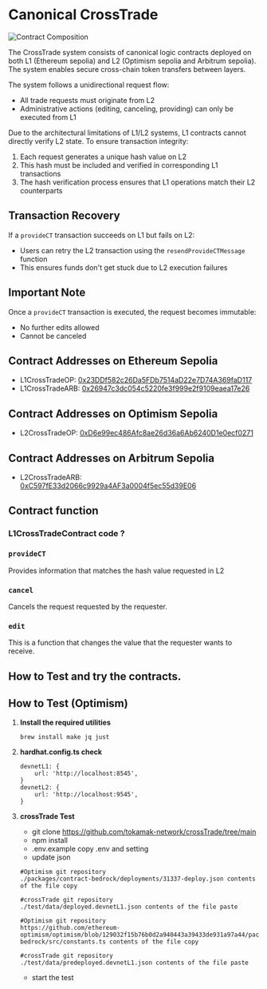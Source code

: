 # Canonical CrossTrade

![Contract Composition](https://github.com/tokamak-network/Canonical-cross-chain-swap/img/cct.png)


The CrossTrade system consists of canonical logic contracts deployed on both L1 (Ethereum sepolia) and L2 (Optimism sepolia and Arbitrum sepolia). The system enables secure cross-chain token transfers between layers.

The system follows a unidirectional request flow:
- All trade requests must originate from L2
- Administrative actions (editing, canceling, providing) can only be executed from L1


Due to the architectural limitations of L1/L2 systems, L1 contracts cannot directly verify L2 state. To ensure transaction integrity:

1. Each request generates a unique hash value on L2
2. This hash must be included and verified in corresponding L1 transactions
3. The hash verification process ensures that L1 operations match their L2 counterparts


## Transaction Recovery

If a `provideCT` transaction succeeds on L1 but fails on L2:
- Users can retry the L2 transaction using the `resendProvideCTMessage` function
- This ensures funds don't get stuck due to L2 execution failures

## Important Note

Once a `provideCT` transaction is executed, the request becomes immutable:
- No further edits allowed
- Cannot be canceled


## Contract Addresses on Ethereum Sepolia 
- L1CrossTradeOP: [0x23DDf582c26Da5FDb7514aD22e7D74A369faD117](https://etherscan.io/address/0x23DDf582c26Da5FDb7514aD22e7D74A369faD117#code)
- L1CrossTradeARB: [0x26947c3dc054c5220fe3f999e2f9109eaea17e26](https://etherscan.io/address/0x26947c3dc054c5220fe3f999e2f9109eaea17e26)

## Contract Addresses on Optimism Sepolia 
- L2CrossTradeOP: [0xD6e99ec486Afc8ae26d36a6Ab6240D1e0ecf0271](https://explorer.titan.tokamak.network/address/0xD6e99ec486Afc8ae26d36a6Ab6240D1e0ecf0271)

## Contract Addresses on Arbitrum Sepolia 
- L2CrossTradeARB: [0xC597fE33d2066c9929a4AF3a0004f5ec55d39E06](https://explorer.titan.tokamak.network/address/0xC597fE33d2066c9929a4AF3a0004f5ec55d39E06)


## Contract function

### L1CrossTradeContract code ?

### `provideCT`

Provides information that matches the hash value requested in L2

### `cancel`

Cancels the request requested by the requester.


### `edit`

This is a function that changes the value that the requester wants to receive.



## How to Test and try the contracts.

## How to Test (Optimism)
1. **Install the required utilities**
    ```solidity
    brew install make jq just
    ```


5. **hardhat.config.ts check**
    ```solidity
    devnetL1: {
        url: 'http://localhost:8545',
    }
    devnetL2: {
        url: 'http://localhost:9545',
    }
    ```

2. **crossTrade Test**
    - git clone https://github.com/tokamak-network/crossTrade/tree/main
    - npm install 
    - .env.example copy .env and setting
    - update json
    ```solidity
    #Optimism git repository
    ./packages/contract-bedrock/deployments/31337-deploy.json contents of the file copy

    #crossTrade git repository
    ./test/data/deployed.devnetL1.json contents of the file paste

    #Optimism git repository
    https://github.com/ethereum-optimism/optimism/blob/129032f15b76b0d2a940443a39433de931a97a44/packages/contracts-bedrock/src/constants.ts contents of the file copy

    #crossTrade git repository
    ./test/data/predeployed.devnetL1.json contents of the file paste
    ```

    - start the test

    ```solidity
